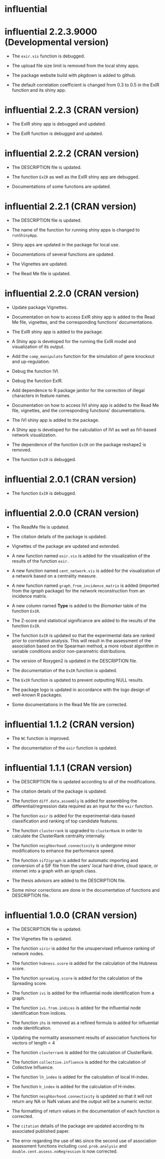 influential
================

<!-- NEWS.md is generated from NEWS.Rmd. Please edit that file -->

# influential 2.2.3.9000 (Developmental version)

-   The `exir.vis` function is debugged.

-   The upload file size limit is removed from the local shiny apps.

-   The package website build with pkgdown is added to github.

-   The default correlation coefficient is changed from 0.3 to 0.5 in
    the ExIR function and its shiny app.

# influential 2.2.3 (CRAN version)

-   The ExIR shiny app is debugged and updated.

-   The ExIR function is debugged and updated.

# influential 2.2.2 (CRAN version)

-   The DESCRIPTION file is updated.

-   The function `ExIR` as well as the ExIR shiny app are debugged.

-   Documentations of some functions are updated.

# influential 2.2.1 (CRAN version)

-   The DESCRIPTION file is updated.

-   The name of the function for running shiny apps is changed to
    `runShinyApp`.

-   Shiny apps are updated in the package for local use.

-   Documentations of several functions are updated.

-   The Vignettes are updated.

-   The Read Me file is updated.

# influential 2.2.0 (CRAN version)

-   Update package Vignettes.

-   Documentation on how to access ExIR shiny app is added to the Read
    Me file, vignettes, and the corresponding functions’ documentations.

-   The ExIR shiny app is added to the package.

-   A Shiny app is developed for the running the ExIR model and
    visualization of its output.

-   Add the `comp_manipulate` function for the simulation of gene
    knockout and up-regulation.

-   Debug the function IVI.

-   Debug the function ExIR.

-   Add dependence to R package janitor for the correction of illegal
    characters in feature names.

-   Documentation on how to access IVI shiny app is added to the Read Me
    file, vignettes, and the corresponding functions’ documentations.

-   The IVI shiny app is added to the package.

-   A Shiny app is developed for the calculation of IVI as well as
    IVI-based network visualization.

-   The dependence of the function `ExIR` on the package reshape2 is
    removed.

-   The function `ExIR` is debugged.

# influential 2.0.1 (CRAN version)

-   The function `ExIR` is debugged.

# influential 2.0.0 (CRAN version)

-   The ReadMe file is updated.

-   The citation details of the package is updated.

-   Vignettes of the package are updated and extended.

-   A new function named `exir.vis` is added for the visualization of
    the results of the function `exir.`

-   A new function named `cent_network.vis` is added for the
    visualization of a network based on a centrality measure.

-   A new function named `graph_from_incidence_matrix` is added
    (imported from the *igraph* package) for the network reconstruction
    from an incidence matrix.

-   A new column named **Type** is added to the *Biomarker* table of the
    function `ExIR`.

-   The Z-score and statistical significance are added to the results of
    the function `ExIR`.

-   The function `ExIR` is updated so that the experimental data are
    ranked prior to correlation analysis. This will result in the
    assessment of the association based on the Spearman method, a more
    robust algorithm in variable conditions and/or non-parametric
    distributions.

-   The version of Roxygen2 is updated in the DESCRIPTION file.

-   The documentation of the `ExIR` function is updated.

-   The `ExIR` function is updated to prevent outputting NULL results.

-   The package logo is updated in accordance with the logo design of
    well-known R packages.

-   Some documentations in the Read Me file are corrected.

# influential 1.1.2 (CRAN version)

-   The `NC` function is improved.

-   The documentation of the `exir` function is updated.

# influential 1.1.1 (CRAN version)

-   The DESCRIPTION file is updated according to all of the
    modifications.

-   The citation details of the package is updated.

-   The function `diff.data.assembly` is added for assembling the
    differential/regression data required as an input for the `exir`
    function.

-   The function `exir` is added for the experimental-data-based
    classification and ranking of top candidate features.

-   The function `clusterrank` is upgraded to `clusterRank` in order to
    calculate the ClusterRank centrality internally.

-   The function `neighborhood.connectivity` is undergone minor
    modifications to enhance the performance speed.

-   The function `sif2igraph` is added for automatic importing and
    conversion of a SIF file from the users’ local hard drive, cloud
    space, or internet into a graph with an igraph class.

-   The thesis advisors are added to the DESCRIPTION file.

-   Some minor corrections are done in the documentation of functions
    and DESCRIPTION file.

# influential 1.0.0 (CRAN version)

-   The DESCRIPTION file is updated.

-   The Vignettes file is updated.

-   The function `sirir` is added for the unsupervised influence ranking
    of network nodes.

-   The function `hubness.score` is added for the calculation of the
    Hubness score.

-   The function `spreading.score` is added for the calculation of the
    Spreading score.

-   The function `ivi` is added for the influential node identification
    from a graph.

-   The function `ivi.from.indices` is added for the influential node
    identification from indices.

-   The function `ihs` is removed as a refined formula is added for
    influential node identification.

-   Updating the normality assessment results of association functions
    for vectors of length &lt; 4

-   The function `clusterrank` is added for the calculation of
    ClusterRank.

-   The function `collective.influence` is added for the calculation of
    Collective Influence.

-   The function `lh_index` is added for the calculation of local
    H-index.

-   The function `h_index` is added for the calculation of H-index.

-   The function `neighborhood.connectivity` is updated so that it will
    not return any NA or NaN values and the output will be a numeric
    vector.

-   The formatting of return values in the documentation of each
    function is corrected.

-   The `citation` details of the package are updated according to its
    associated published paper.

-   The error regarding the use of `NNS` since the second use of
    association assessment functions including `cond.prob.analysis` and
    `double.cent.assess.noRegression` is now corrected.
